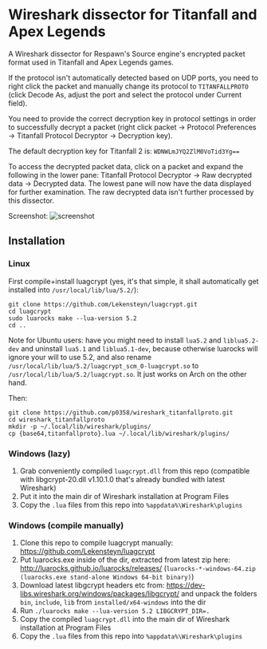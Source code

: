 # Wireshark dissector for Titanfall and Apex Legends

A Wireshark dissector for Respawn's Source engine's encrypted packet format used in Titanfall and Apex Legends games.

If the protocol isn't automatically detected based on UDP ports, you need to right click the packet and manually change its protocol to `TITANFALLPROTO` (click Decode As, adjust the port and select the protocol under Current field).

You need to provide the correct decryption key in protocol settings in order to successfully decrypt a packet (right click packet -> Protocol Preferences -> Titanfall Protocol Decryptor -> Decryption key).

The default decryption key for Titanfall 2 is: `WDNWLmJYQ2ZlM0VoTid3Yg==`

To access the decrypted packet data, click on a packet and expand the following in the lower pane: Titanfall Protocol Decryptor -> Raw decrypted data -> Decrypted data. The lowest pane will now have the data displayed for further examination. The raw decrypted data isn't further processed by this dissector.

Screenshot:
![screenshot](https://user-images.githubusercontent.com/5182588/166333639-010bb529-30f5-4209-937f-a69214ab7bda.png)

## Installation

### Linux

First compile+install luagcrypt (yes, it's that simple, it shall automatically get installed into `/usr/local/lib/lua/5.2/`):
```
git clone https://github.com/Lekensteyn/luagcrypt.git
cd luagcrypt
sudo luarocks make --lua-version 5.2
cd ..
```
Note for Ubuntu users: have you might need to install `lua5.2` and `liblua5.2-dev` and uninstall `lua5.1` and `liblua5.1-dev`, because otherwise luarocks will ignore your will to use 5.2, and also rename `/usr/local/lib/lua/5.2/luagcrypt_scm_0-luagcrypt.so` to `/usr/local/lib/lua/5.2/luagcrypt.so`. It just works on Arch on the other hand.

Then:
```
git clone https://github.com/p0358/wireshark_titanfallproto.git
cd wireshark_titanfallproto
mkdir -p ~/.local/lib/wireshark/plugins/
cp {base64,titanfallproto}.lua ~/.local/lib/wireshark/plugins/
```

### Windows (lazy)

1. Grab conveniently compiled `luagcrypt.dll` from this repo (compatible with libgcrypt-20.dll v1.10.1.0 that's already bundled with latest Wireshark)
2. Put it into the main dir of Wireshark installation at Program Files
3. Copy the `.lua` files from this repo into `%appdata%\Wireshark\plugins`

### Windows (compile manually)

1. Clone this repo to compile luagcrypt manually: https://github.com/Lekensteyn/luagcrypt
2. Put luarocks.exe inside of the dir, extracted from latest zip here: http://luarocks.github.io/luarocks/releases/ (`luarocks-*-windows-64.zip (luarocks.exe stand-alone Windows 64-bit binary)`)
3. Download latest libgcrypt headers etc from: https://dev-libs.wireshark.org/windows/packages/libgcrypt/ and unpack the folders `bin`, `include`, `lib` from `installed/x64-windows` into the dir
4. Run `./luarocks make --lua-version 5.2 LIBGCRYPT_DIR=.`
5. Copy the compiled `luagcrypt.dll` into the main dir of Wireshark installation at Program Files
6. Copy the `.lua` files from this repo into `%appdata%\Wireshark\plugins`
